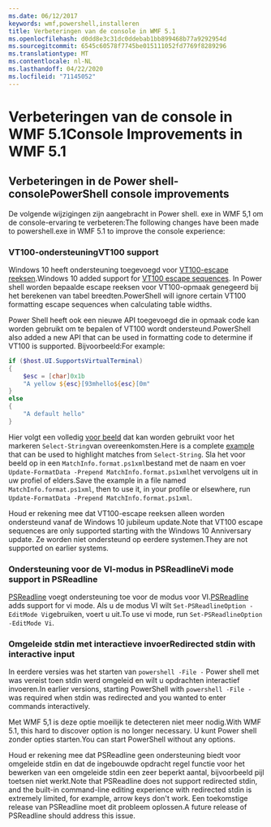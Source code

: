 ```yaml
---
ms.date: 06/12/2017
keywords: wmf,powershell,installeren
title: Verbeteringen van de console in WMF 5.1
ms.openlocfilehash: d0dd8e3c31dc0ddebab1bb899468b77a9292954d
ms.sourcegitcommit: 6545c60578f7745be015111052fd7769f8289296
ms.translationtype: MT
ms.contentlocale: nl-NL
ms.lasthandoff: 04/22/2020
ms.locfileid: "71145052"
---
```

# <a name="console-improvements-in-wmf-51"></a><span data-ttu-id="d6aaa-103">Verbeteringen van de console in WMF 5.1</span><span class="sxs-lookup"><span data-stu-id="d6aaa-103">Console Improvements in WMF 5.1</span></span>

## <a name="powershell-console-improvements"></a><span data-ttu-id="d6aaa-104">Verbeteringen in de Power shell-console</span><span class="sxs-lookup"><span data-stu-id="d6aaa-104">PowerShell console improvements</span></span>

<span data-ttu-id="d6aaa-105">De volgende wijzigingen zijn aangebracht in Power shell. exe in WMF 5,1 om de console-ervaring te verbeteren:</span><span class="sxs-lookup"><span data-stu-id="d6aaa-105">The following changes have been made to powershell.exe in WMF 5.1 to improve the console experience:</span></span>

### <a name="vt100-support"></a><span data-ttu-id="d6aaa-106">VT100-ondersteuning</span><span class="sxs-lookup"><span data-stu-id="d6aaa-106">VT100 support</span></span>

<span data-ttu-id="d6aaa-107">Windows 10 heeft ondersteuning toegevoegd voor [VT100-escape reeksen](/windows/console/console-virtual-terminal-sequences).</span><span class="sxs-lookup"><span data-stu-id="d6aaa-107">Windows 10 added support for [VT100 escape sequences](/windows/console/console-virtual-terminal-sequences).</span></span>
<span data-ttu-id="d6aaa-108">In Power shell worden bepaalde escape reeksen voor VT100-opmaak genegeerd bij het berekenen van tabel breedten.</span><span class="sxs-lookup"><span data-stu-id="d6aaa-108">PowerShell will ignore certain VT100 formatting escape sequences when calculating table widths.</span></span>

<span data-ttu-id="d6aaa-109">Power Shell heeft ook een nieuwe API toegevoegd die in opmaak code kan worden gebruikt om te bepalen of VT100 wordt ondersteund.</span><span class="sxs-lookup"><span data-stu-id="d6aaa-109">PowerShell also added a new API that can be used in formatting code to determine if VT100 is supported.</span></span> <span data-ttu-id="d6aaa-110">Bijvoorbeeld:</span><span class="sxs-lookup"><span data-stu-id="d6aaa-110">For example:</span></span>

```powershell
if ($host.UI.SupportsVirtualTerminal)
{
    $esc = [char]0x1b
    "A yellow ${esc}[93mhello${esc}[0m"
}
else
{
    "A default hello"
}
```

<span data-ttu-id="d6aaa-111">Hier volgt een volledig [voor beeld](https://gist.github.com/lzybkr/dcb973dccd54900b67783c48083c28f7) dat kan worden gebruikt voor het markeren `Select-String`van overeenkomsten.</span><span class="sxs-lookup"><span data-stu-id="d6aaa-111">Here is a complete [example](https://gist.github.com/lzybkr/dcb973dccd54900b67783c48083c28f7) that can be used to highlight matches from `Select-String`.</span></span> <span data-ttu-id="d6aaa-112">Sla het voor beeld op in een `MatchInfo.format.ps1xml`bestand met de naam en voer `Update-FormatData -Prepend MatchInfo.format.ps1xml`het vervolgens uit in uw profiel of elders.</span><span class="sxs-lookup"><span data-stu-id="d6aaa-112">Save the example in a file named `MatchInfo.format.ps1xml`, then to use it, in your profile or elsewhere, run `Update-FormatData -Prepend MatchInfo.format.ps1xml`.</span></span>

<span data-ttu-id="d6aaa-113">Houd er rekening mee dat VT100-escape reeksen alleen worden ondersteund vanaf de Windows 10 jubileum update.</span><span class="sxs-lookup"><span data-stu-id="d6aaa-113">Note that VT100 escape sequences are only supported starting with the Windows 10 Anniversary update.</span></span>
<span data-ttu-id="d6aaa-114">Ze worden niet ondersteund op eerdere systemen.</span><span class="sxs-lookup"><span data-stu-id="d6aaa-114">They are not supported on earlier systems.</span></span>

### <a name="vi-mode-support-in-psreadline"></a><span data-ttu-id="d6aaa-115">Ondersteuning voor de VI-modus in PSReadline</span><span class="sxs-lookup"><span data-stu-id="d6aaa-115">Vi mode support in PSReadline</span></span>

<span data-ttu-id="d6aaa-116">[PSReadline](https://github.com/PowerShell/PSReadLine) voegt ondersteuning toe voor de modus voor VI.</span><span class="sxs-lookup"><span data-stu-id="d6aaa-116">[PSReadline](https://github.com/PowerShell/PSReadLine) adds support for vi mode.</span></span> <span data-ttu-id="d6aaa-117">Als u de modus VI wilt `Set-PSReadlineOption -EditMode Vi`gebruiken, voert u uit.</span><span class="sxs-lookup"><span data-stu-id="d6aaa-117">To use vi mode, run `Set-PSReadlineOption -EditMode Vi`.</span></span>

### <a name="redirected-stdin-with-interactive-input"></a><span data-ttu-id="d6aaa-118">Omgeleide stdin met interactieve invoer</span><span class="sxs-lookup"><span data-stu-id="d6aaa-118">Redirected stdin with interactive input</span></span>

<span data-ttu-id="d6aaa-119">In eerdere versies was het starten van `powershell -File -` Power shell met was vereist toen stdin werd omgeleid en wilt u opdrachten interactief invoeren.</span><span class="sxs-lookup"><span data-stu-id="d6aaa-119">In earlier versions, starting PowerShell with `powershell -File -` was required when stdin was redirected and you wanted to enter commands interactively.</span></span>

<span data-ttu-id="d6aaa-120">Met WMF 5,1 is deze optie moeilijk te detecteren niet meer nodig.</span><span class="sxs-lookup"><span data-stu-id="d6aaa-120">With WMF 5.1, this hard to discover option is no longer necessary.</span></span> <span data-ttu-id="d6aaa-121">U kunt Power shell zonder opties starten.</span><span class="sxs-lookup"><span data-stu-id="d6aaa-121">You can start PowerShell without any options.</span></span>

<span data-ttu-id="d6aaa-122">Houd er rekening mee dat PSReadline geen ondersteuning biedt voor omgeleide stdin en dat de ingebouwde opdracht regel functie voor het bewerken van een omgeleide stdin een zeer beperkt aantal, bijvoorbeeld pijl toetsen niet werkt.</span><span class="sxs-lookup"><span data-stu-id="d6aaa-122">Note that PSReadline does not support redirected stdin, and the built-in command-line editing experience with redirected stdin is extremely limited, for example, arrow keys don't work.</span></span> <span data-ttu-id="d6aaa-123">Een toekomstige release van PSReadline moet dit probleem oplossen.</span><span class="sxs-lookup"><span data-stu-id="d6aaa-123">A future release of PSReadline should address this issue.</span></span>